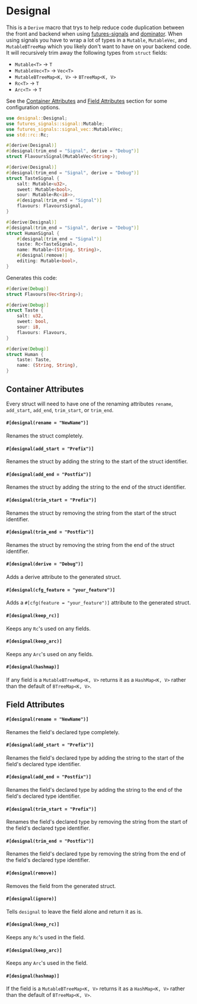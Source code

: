 # Designal
This is a `Derive` macro that trys to help reduce code duplication between the front and backend
when using [futures-signals](https:docs.rs/futures-signals) and [dominator](https:docs.rs/dominator/).
When using signals you have to wrap a lot of types in a `Mutable`, `MutableVec`, and `MutableBTreeMap` which you likely don't want to have on your backend code. It will recursively trim away the following types from `struct` fields:

- `Mutable<T>` -> `T`
- `MutableVec<T>` -> `Vec<T>`
- `MutableBTreeMap<K, V>` -> `BTreeMap<K, V>`
- `Rc<T>` -> `T`
- `Arc<T>` -> `T`

See the [Container Attributes](#container-attributes) and [Field Attributes](#field-attributes) section for some configuration options.

```rust
use designal::Designal;
use futures_signals::signal::Mutable;
use futures_signals::signal_vec::MutableVec;
use std::rc::Rc;

#[derive(Designal)]
#[designal(trim_end = "Signal", derive = "Debug")]
struct FlavoursSignal(MutableVec<String>);

#[derive(Designal)]
#[designal(trim_end = "Signal", derive = "Debug")]
struct TasteSignal {
    salt: Mutable<u32>,
    sweet: Mutable<bool>,
    sour: Mutable<Rc<i8>>,
    #[designal(trim_end = "Signal")]
    flavours: FlavoursSignal,
}

#[derive(Designal)]
#[designal(trim_end = "Signal", derive = "Debug")]
struct HumanSignal {
    #[designal(trim_end = "Signal")]
    taste: Rc<TasteSignal>,
    name: Mutable<(String, String)>,
    #[designal(remove)]
    editing: Mutable<bool>,
}
```

Generates this code:
```rust
#[derive(Debug)]
struct Flavours(Vec<String>);

#[derive(Debug)]
struct Taste {
    salt: u32,
    sweet: bool,
    sour: i8,
    flavours: Flavours,
}

#[derive(Debug)]
struct Human {
    taste: Taste,
    name: (String, String),
}
```

## Container Attributes
Every struct will need to have one of the renaming attributes `rename`, `add_start`, `add_end`, `trim_start`, or `trim_end`.
#### `#[designal(rename = "NewName")]`
Renames the struct completely.
#### `#[designal(add_start = "Prefix")]`
Renames the struct by adding the string to the start of the struct identifier.
#### `#[designal(add_end = "Postfix")]`
Renames the struct by adding the string to the end of the struct identifier.
#### `#[designal(trim_start = "Prefix")]`
Renames the struct by removing the string from the start of the struct identifier.
#### `#[designal(trim_end = "Postfix")]`
Renames the struct by removing the string from the end of the struct identifier.
#### `#[designal(derive = "Debug")]`
Adds a derive attribute to the generated struct.
#### `#[designal(cfg_feature = "your_feature")]`
Adds a `#[cfg(feature = "your_feature")]` attribute to the generated struct.
#### `#[designal(keep_rc)]`
Keeps any `Rc`'s used on any fields.
#### `#[designal(keep_arc)]`
Keeps any `Arc`'s used on any fields.
#### `#[designal(hashmap)]`
If any field is a `MutableBTreeMap<K, V>` returns it as a `HashMap<K, V>` rather than the default of `BTreeMap<K, V>`.

## Field Attributes
#### `#[designal(rename = "NewName")]`
Renames the field's declared type completely.
#### `#[designal(add_start = "Prefix")]`
Renames the field's declared type by adding the string to the start of the field's declared type identifier.
#### `#[designal(add_end = "Postfix")]`
Renames the field's declared type by adding the string to the end of the field's declared type identifier.
#### `#[designal(trim_start = "Prefix")]`
Renames the field's declared type by removing the string from the start of the field's declared type identifier.
#### `#[designal(trim_end = "Postfix")]`
Renames the field's declared type by removing the string from the end of the field's declared type identifier.
#### `#[designal(remove)]`
Removes the field from the generated struct.
#### `#[designal(ignore)]`
Tells `designal` to leave the field alone and return it as is.
#### `#[designal(keep_rc)]`
Keeps any `Rc`'s used in the field.
#### `#[designal(keep_arc)]`
Keeps any `Arc`'s used in the field.
#### `#[designal(hashmap)]`
If the field is a `MutableBTreeMap<K, V>` returns it as a `HashMap<K, V>` rather than the default of `BTreeMap<K, V>`.